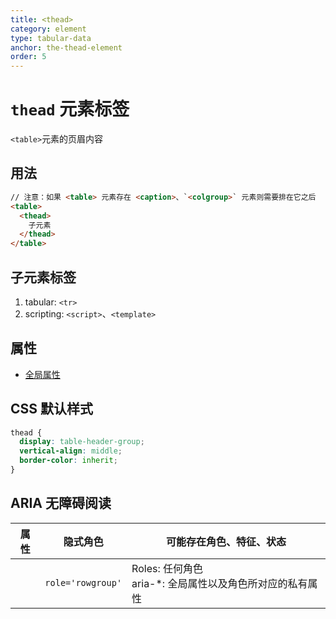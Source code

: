 ```yaml
---
title: <thead>
category: element
type: tabular-data
anchor: the-thead-element
order: 5
---
```


# `thead` 元素标签

`<table>`元素的页眉内容

## 用法

```html
// 注意：如果 <table> 元素存在 <caption>、`<colgroup>` 元素则需要排在它之后
<table>
  <thead>
    子元素
  </thead>
</table>
```

## 子元素标签

1. tabular: `<tr>`
1. scripting: `<script>`、`<template>`

## 属性

* [全局属性](/front-end/HTML/attribute#anchor-全局属性)

## CSS 默认样式

```css
thead {
  display: table-header-group;
  vertical-align: middle;
  border-color: inherit;
}
```

## ARIA 无障碍阅读

| 属性 | 隐式角色 | 可能存在角色、特征、状态 |
| ---- | ---- | ---- |
| | `role='rowgroup'` | Roles: 任何角色 <br> aria-*: 全局属性以及角色所对应的私有属性 |
